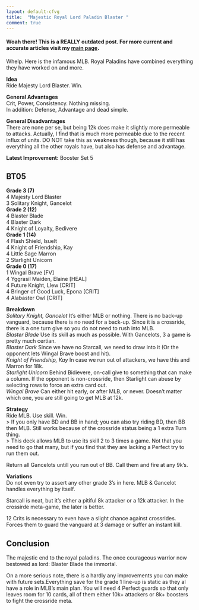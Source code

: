 ```yaml
---
layout: default-cfvg
title:  "Majestic Royal Lord Paladin Blaster "
comment: true
---
```


#### Woah there! This is a REALLY outdated post. For more current and accurate articles visit my [main page](/cfvg).

<p>Whelp. Here is the infamous MLB. Royal Paladins have combined everything they have worked on and more.</p>
<p><strong>Idea</strong><br />
Ride Majesty Lord Blaster. Win.</p>
<p><strong>General Advantages</strong><br />
Crit, Power, Consistency. Nothing missing.<br />
In addition: Defense, Advantage and dead simple.</p><!-- more -->
<p><strong>General Disadvantages</strong><br />
There are none per se, but being 12k does make it slightly more permeable to attacks. Actually, I find that is much more permeable due to the recent influx of units. DO NOT take this as weakness though, because it still has everything all the other royals have, but also has defense and advantage.</p>
<p><strong>Latest Improvement:</strong> Booster Set 5</p>
<h2>BT05</h2>
<p><strong>Grade 3 (7)</strong><br />
4 Majesty Lord Blaster<br />
3 Solitary Knight, Gancelot<br />
<strong>Grade 2 (12)</strong><br />
4 Blaster Blade<br />
4 Blaster Dark<br />
4 Knight of Loyalty, Bedivere<br />
<strong>Grade 1 (14)</strong><br />
4 Flash Shield, Isuelt<br />
4 Knight of Friendship, Kay<br />
4 Little Sage Marron<br />
2 Starlight Unicorn<br />
<strong>Grade 0 (17)</strong><br />
1 Wingal Brave [FV]<br />
4 Yggrasil Maiden, Elaine [HEAL]<br />
4 Future Knight, Llew [CRIT]<br />
4 Bringer of Good Luck, Epona [CRIT]<br />
4 Alabaster Owl [CRIT]</p>
<p><strong>Breakdown</strong><br />
<em>Solitary Knight, Gancelot</em> It&#8217;s either MLB or nothing. There is no back-up vanguard, because there is no need for a back-up. Since it is a crossride, there is a one turn give so you do not need to rush into MLB.<br />
<em>Blaster Blade</em> Use its skill as much as possible. With Gancelots, 3 a game is pretty much certian.<br />
<em>Blaster Dark</em> Since we have no Starcall, we need to draw into it (Or the opponent lets Wingal Brave boost and hit).<br />
<em>Knight of Friendship, Kay</em> In case we run out of attackers, we have this and Marron for 18k.<br />
<em>Starlight Unicorn</em> Behind Bidievere, on-call give to something that can make a column. If the opponent is non-crossride, then Starlight can abuse by selecting rows to force an extra card out.<br />
<em>Wingal Brave</em> Can either hit early, or after MLB, or never. Doesn&#8217;t matter which one, you are still going to get MLB at 12k.</p>
<p><strong>Strategy</strong><br />
Ride MLB. Use skill. Win.<br />
&gt; If you only have BD and BB in hand; you can also try riding BD, then BB then MLB. Still works because of the crossride status being a 1 extra Turn thing.<br />
&gt; This deck allows MLB to use its skill 2 to 3 times a game. Not that you need to go that many, but if you find that they are lacking a Perfect try to run them out.</p>
<p>Return all Gancelots untill you run out of BB. Call them and fire at any 9k&#8217;s.</p>
<p><strong>Variations</strong><br />
Do not even try to assert any other grade 3&#8217;s in here. MLB &amp; Gancelot handles everything by itself.</p>
<p>Starcall is neat, but it&#8217;s either a pitiful 8k attacker or a 12k attacker. In the crossirde meta-game, the later is better.</p>
<p>12 Crits is necessary to even have a slight chance against crossrides. Forces them to guard the vanguard at 3 damage or suffer an instant kill.</p>
<h2>Conclusion</h2>
<p>The majestic end to the royal paladins. The once courageous warrior now bestowed as lord: Blaster Blade the immortal.</p>
<p>On a more serious note, there is a hardly any improvements you can make with future sets.Everything save for the grade 1 line-up is static as they al have a role in MLB&#8217;s main plan. You will need 4 Perfect guards so that only leaves room for 10 cards, all of them either 10k+ attackers or 8k+ boosters to fight the crossride meta.<i class="fa fa-stop"></i></p>

